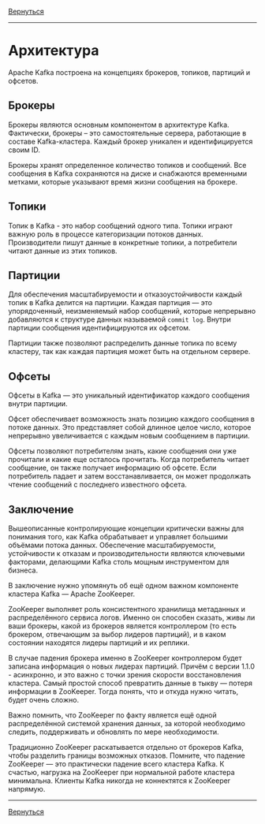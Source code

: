 [Вернуться][main]

---

# Архитектура

Apache Kafka построена на концепциях брокеров, топиков, партиций и офсетов.

## Брокеры

Брокеры являются основным компонентом в архитектуре Kafka. Фактически, брокеры – это самостоятельные сервера, работающие
в составе Kafka-кластера. Каждый брокер уникален и идентифицируется своим ID.

Брокеры хранят определенное количество топиков и сообщений. Все сообщения в Kafka сохраняются на диске и снабжаются
временными метками, которые указывают время жизни сообщения на брокере.

## Топики

Топик в Kafka - это набор сообщений одного типа. Топики играют важную роль в процессе категоризации потоков данных.
Производители пишут данные в конкретные топики, а потребители читают данные из этих топиков.

## Партиции

Для обеспечения масштабируемости и отказоустойчивости каждый топик в Kafka делится на партиции. Каждая партиция — это
упорядоченный, неизменяемый набор сообщений, которые непрерывно добавляются к структуре данных называемой `commit log`.
Внутри партиции сообщения идентифицируются их офсетом.

Партиции также позволяют распределить данные топика по всему кластеру, так как каждая партиция может быть на отдельном
сервере.

## Офсеты

Офсеты в Kafka — это уникальный идентификатор каждого сообщения внутри партиции.

Офсет обеспечивает возможность знать позицию каждого сообщения в потоке данных. Это представляет собой длинное целое
число, которое непрерывно увеличивается с каждым новым сообщением в партиции.

Офсеты позволяют потребителям знать, какие сообщения они уже прочитали и какие еще осталось прочитать. Когда потребитель
читает сообщение, он также получает информацию об офсете. Если потребитель падает и затем восстанавливается, он может
продолжать чтение сообщений с последнего известного офсета.

## Заключение

Вышеописанные контролирующие концепции критически важны для понимания того, как Kafka обрабатывает и управляет
большими объёмами потока данных. Обеспечение масштабируемости, устойчивости к отказам и производительности являются
ключевыми факторами, делающими Kafka столь мощным инструментом для бизнеса.

В заключение нужно упомянуть об ещё одном важном компоненте кластера Kafka — Apache ZooKeeper.

ZooKeeper выполняет роль консистентного хранилища метаданных и распределённого сервиса логов. Именно он способен
сказать, живы ли ваши брокеры, какой из брокеров является контроллером (то есть брокером, отвечающим за выбор лидеров
партиций), и в каком состоянии находятся лидеры партиций и их реплики.

В случае падения брокера именно в ZooKeeper контроллером будет записана информация о новых лидерах партиций. Причём с
версии 1.1.0 - асинхронно, и это важно с точки зрения скорости восстановления кластера. Самый простой способ превратить
данные в тыкву — потеря информации в ZooKeeper. Тогда понять, что и откуда нужно читать, будет очень
сложно.

Важно помнить, что ZooKeeper по факту является ещё одной распределённой системой хранения данных, за которой необходимо
следить, поддерживать и обновлять по мере необходимости.

Традиционно ZooKeeper раскатывается отдельно от брокеров Kafka, чтобы разделить границы возможных отказов. Помните, что
падение ZooKeeper — это практически падение всего кластера Kafka. К счастью, нагрузка на ZooKeeper при нормальной работе
кластера минимальна. Клиенты Kafka никогда не коннектятся к ZooKeeper напрямую.

---

[Вернуться][main]


[main]: ../../README.md "содержание"

